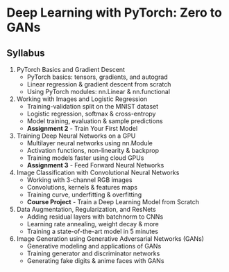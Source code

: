 # Deep Learning with PyTorch: Zero to GANs

## Syllabus

1. PyTorch Basics and Gradient Descent
	- PyTorch basics: tensors, gradients, and autograd
	- Linear regression & gradient descent from scratch
	- Using PyTorch modules: nn.Linear & nn.functional
2. Working with Images and Logistic Regression
	- Training-validation split on the MNIST dataset
	- Logistic regression, softmax & cross-entropy
	- Model training, evaluation & sample predictions
	- **Assignment 2** - Train Your First Model
3. Training Deep Neural Networks on a GPU
	- Multilayer neural networks using nn.Module
	- Activation functions, non-linearity & backprop
	- Training models faster using cloud GPUs
	- **Assignment 3** - Feed Forward Neural Networks
4. Image Classification with Convolutional Neural Networks
	- Working with 3-channel RGB images
	- Convolutions, kernels & features maps
	- Training curve, underfitting & overfitting
	- **Course Project** - Train a Deep Learning Model from Scratch
5. Data Augmentation, Regularization, and ResNets
	- Adding residual layers with batchnorm to CNNs
	- Learning rate annealing, weight decay & more
	- Training a state-of-the-art model in 5 minutes
6. Image Generation using Generative Adversarial Networks (GANs)
	- Generative modeling and applications of GANs
	- Training generator and discriminator networks
	- Generating fake digits & anime faces with GANs
